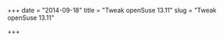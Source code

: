 +++
date = "2014-09-18"
title = "Tweak openSuse 13.11"
slug = "Tweak openSuse 13.11"

+++

<script src="https://gist.github.com/marloncabrera/7de84bd4d9c94fa83403.js"></script>
